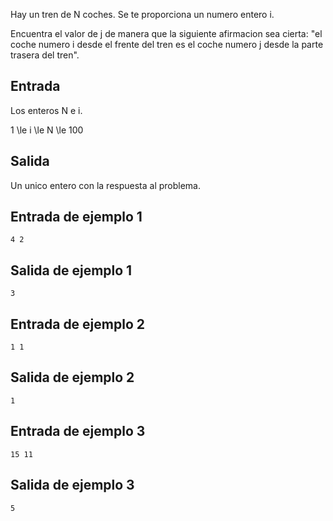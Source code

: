 Hay un tren de N coches. Se te proporciona un numero entero i.



Encuentra el valor de j de manera que la siguiente afirmacion sea cierta: "el coche numero i desde el frente del tren es el coche numero j desde la parte trasera del tren".



## Entrada



Los enteros N e i.



1 \le i \le N \le 100



## Salida



Un unico entero con la respuesta al problema.



## Entrada de ejemplo 1



```
4 2
```


## Salida de ejemplo 1



```
3
```


## Entrada de ejemplo 2



```
1 1
```


## Salida de ejemplo 2



```
1
```


## Entrada de ejemplo 3



```
15 11
```


## Salida de ejemplo 3



```
5
```



